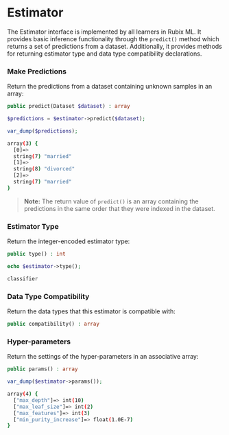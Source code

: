 # Estimator
The Estimator interface is implemented by all learners in Rubix ML. It provides basic inference functionality through the `predict()` method which returns a set of predictions from a dataset. Additionally, it provides methods for returning estimator type and data type compatibility declarations.

### Make Predictions
Return the predictions from a dataset containing unknown samples in an array:
```php
public predict(Dataset $dataset) : array
```

```php
$predictions = $estimator->predict($dataset);

var_dump($predictions);
```

```sh
array(3) {
  [0]=>
  string(7) "married"
  [1]=>
  string(8) "divorced"
  [2]=>
  string(7) "married"
}
```

> **Note:** The return value of `predict()` is an array containing the predictions in the same order that they were indexed in the dataset.

### Estimator Type
Return the integer-encoded estimator type:
```php
public type() : int
```

```php
echo $estimator->type();
```

```sh
classifier
```

### Data Type Compatibility
Return the data types that this estimator is compatible with:
```php
public compatibility() : array
```

### Hyper-parameters
Return the settings of the hyper-parameters in an associative array:
```php
public params() : array
```

```php
var_dump($estimator->params());
```

```sh
array(4) {
  ["max_depth"]=> int(10)
  ["max_leaf_size"]=> int(2)
  ["max_features"]=> int(3)
  ["min_purity_increase"]=> float(1.0E-7)
}
```
